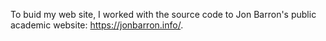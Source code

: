 To buid my web site, I worked with the source code to Jon Barron's public academic website: https://jonbarron.info/.
